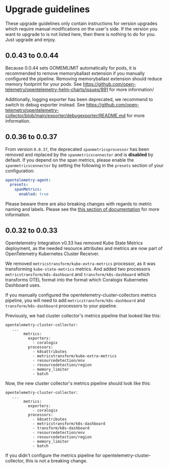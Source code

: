 # Upgrade guidelines

These upgrade guidelines only contain instructions for version upgrades which require manual modifications on the user's side.
If the version you want to upgrade to is not listed here, then there is nothing to do for you.
Just upgrade and enjoy.

## 0.0.43 to 0.0.44

Because 0.0.44 sets GOMEMLIMIT automatically for pods, it is recommended to remove memoryballast extension if you manually configured the pipeline. Removing memoryballast extension should reduce memory footprint for your pods. See https://github.com/open-telemetry/opentelemetry-helm-charts/issues/891 for more information/

Additionally, logging exporter has been deprecated, we recommend to switch to debug exporter instead. See https://github.com/open-telemetry/opentelemetry-collector/blob/main/exporter/debugexporter/README.md for more information.

## 0.0.36 to 0.0.37

From version `0.0.37`, the deprecated `spanmetricsprocessor` has been removed and replaced by the `spanmetricsconnector` and is **disabled** by default. If you depend on the span metrics, please enable the `spanmetricsconnector` by setting the following in the `presets` section of your configuration:

```yaml
opentelemetry-agent:
  presets:
    spanMetrics:
      enabled: true
```

Please beware there are also breaking changes with regards to metric naming and labels. Please see the [this section of documentation](https://github.com/open-telemetry/opentelemetry-collector-contrib/blob/main/connector/spanmetricsconnector/README.md#span-to-metrics-processor-to-span-to-metrics-connector) for more information.

## 0.0.32 to 0.0.33

Opentelemetry Integration v0.33 has removed Kube State Metrics deployment, as the needed resource attributes and metrics are now part of OpenTelemetry Kubernetes Cluster Receiver.

We removed `metricstransform/kube-extra-metrics` processor, as it was transforming `kube-state-metrics` metrics. And added two processors `metricstransform/k8s-dashboard` and `transform/k8s-dashboard` which transforms OTEL format into the format which Coralogix Kubernetes Dashboard uses.

If you manually configured the opentelemetry-cluster-collectors metrics pipeline, you will need to add `metricstransform/k8s-dashboard` and `transform/k8s-dashboard` processors to your pipeline.

Previously, we had cluster collector's metrics pipeline that looked like this:

```
opentelemetry-cluster-collector:
   ...
        metrics:
          exporters:
            - coralogix
          processors:
            - k8sattributes
            - metricstransform/kube-extra-metrics
            - resourcedetection/env
            - resourcedetection/region
            - memory_limiter
            - batch

```

Now, the new cluster collector's metrics pipeline should look like this:

```
opentelemetry-cluster-collector:
   ...
        metrics:
          exporters:
            - coralogix
          processors:
            - k8sattributes
            - metricstransform/k8s-dashboard
            - transform/k8s-dashboard
            - resourcedetection/env
            - resourcedetection/region
            - memory_limiter
            - batch

```

If you didn't configure the metrics pipeline for opentelemetry-cluster-collector, this is not a breaking change.
